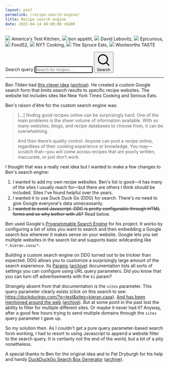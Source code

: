 ```yaml
---
layout: post
permalink: /recipe-search-engine/
title: Recipe search engine
date: 2023-04-14 00:00:00 +0200
---
```


<div class="bg-slate-50 text-slate-900 p-8 mb-16 rounded-xl">
  <p class="flex flex-wrap gap-x-1 subpixel-antialiased">
    <span class="whitespace-nowrap"><img class="w-5 inline grayscale rounded-full m-0 align-text-bottom" src="{{ '/assets/2023-04-14-americas-test-kitchen.webp' | relative_url }}"/> America's Test Kitchen,</span>
    <span class="whitespace-nowrap"><img class="w-5 inline grayscale rounded-full m-0 align-text-bottom" src="{{ '/assets/2023-04-14-bon-appetit.webp' | relative_url }}"/> bon appétit,</span>
    <span class="whitespace-nowrap"><img class="w-5 inline grayscale rounded-full m-0 align-text-bottom" src="{{ '/assets/2023-04-14-david-lebovitz.webp' | relative_url }}"/> David Lebovitz,</span>
    <span class="whitespace-nowrap"><img class="w-5 inline grayscale rounded-full m-0 align-text-bottom" src="{{ '/assets/2023-04-14-epicurious.webp' | relative_url }}"/> Epicurious,</span>
    <span class="whitespace-nowrap"><img class="w-5 inline grayscale rounded-full m-0 align-text-bottom" src="{{ '/assets/2023-04-14-food52.webp' | relative_url }}"/> Food52,</span>
    <span class="whitespace-nowrap"><img class="w-5 inline grayscale rounded-full m-0 align-text-bottom" src="{{ '/assets/2023-04-14-nyt-cooking.webp' | relative_url }}"/> NYT Cooking,</span>
    <span class="whitespace-nowrap"><img class="w-5 inline grayscale rounded-full m-0 align-text-bottom" src="{{ '/assets/2023-04-14-the-spruce-eats.webp' | relative_url }}"/> The Spruce Eats,</span>
    <span class="whitespace-nowrap"><img class="w-5 inline grayscale rounded-full m-0 align-text-bottom" src="{{ '/assets/2023-04-14-woolworths-taste.webp' | relative_url }}"/> Woolworths TASTE</span>
  </p>
  
  <form onsubmit="handleSubmit(event)" class="flex gap-x-4 mt-4 text-base" method="GET">
    <label for="recipe-search-query" class="sr-only">Search query</label>
    <input autofocus id="recipe-search-query" type="text" placeholder="Search for recipes…" class="w-full rounded-md border-0 bg-white/5 px-3.5 py-2 shadow-sm ring-1 ring-inset ring-slate-900/20 hover:ring-slate-400 focus:ring-slate-400 placeholder:text-slate-400 text-slate-900 outline-none subpixel-antialiased"/>
    <button type="submit" class="rounded-lg font-semibold py-3 px-4 bg-slate-900 text-white flex gap-x-1 items-center">
      <svg xmlns="http://www.w3.org/2000/svg" viewBox="0 0 20 20" fill="currentColor" class="w-4 h-4">
        <path fill-rule="evenodd" d="M9 3.5a5.5 5.5 0 100 11 5.5 5.5 0 000-11zM2 9a7 7 0 1112.452 4.391l3.328 3.329a.75.75 0 11-1.06 1.06l-3.329-3.328A7 7 0 012 9z" clip-rule="evenodd" />
      </svg>
      Search
    </button>
  </form>
</div>

<script>
  const handleSubmit = (e) => {
    e.preventDefault();

    const sites = [
      'www.americastestkitchen.com/recipes', 
      'www.bonappetit.com/recipe/', 
      'www.davidlebovitz.com',
      'www.epicurious.com/recipes/',
      'food52.com/recipes/',
      'cooking.nytimes.com/recipes/',
      'www.seriouseats.com',
      'www.thespruceeats.com',

      'taste.co.za/recipes/'
    ]
    const searchSuffix = sites.map(site => `site:${site}`).join(' || ');
    const searchQuery = `${document.querySelector('#recipe-search-query').value} ( ${searchSuffix} )`;

    const url = new URL("https://duckduckgo.com/");
    url.searchParams.append('q', searchQuery);
    url.searchParams.append(/* Full URLs */ 'kaf', '1');
    url.searchParams.append(/* Advertisements */ 'k1', '-1');

    window.location.href = url.href;
  }
</script>

---

Ben Tilden had [this clever idea](https://www.bentilden.com/recipe-search-engine) ([archive](https://archive.ph/cz2Oc)).
He created a custom Google search form that limits search results to specific recipe websites.
The website list includes sites like New York Times Cooking and Serious Eats.

Ben's raison d'être for the custom search engine was:

> [...] finding good recipes online can be surprisingly hard. One of the main problems is the sheer volume of information available. With so many websites, blogs, and recipe databases to choose from, it can be overwhelming.

> And then there’s quality control. Anyone can post a recipe online, regardless of their cooking experience or knowledge. You may—scratch that—you will come across recipes that are poorly written, inaccurate, or just don’t work.

I thought that was a really neat idea but I wanted to make a few changes to Ben's search engine:

1. I wanted to add my own recipe websites. Ben's list is good—it has many of the sites I usually reach for—but there are others I think should be included. Sites I've found helpful over the years.
1. I wanted it to use Duck Duck Go (DDG) for search. There's no need to give Google everyone's data unnecessarily.
1. ~~I wanted to avoid Javascript. DDG is pretty configurable through HTML forms and so why bother with JS?~~ Read below.

Ben used Google's [Programmable Search Engine](https://programmablesearchengine.google.com/) for his project.
It works by configuring a list of sites you want to search and then embedding a Google search box wherever it makes sense on your website.
Google lets you set multiple websites in the search list and supports basic wildcarding like `*.kieran.casa/*`.

Building a custom search engine on DDG turned out to be trickier than expected.
DDG allows you to customize a surprisingly large amount of the search experience.
Its [Params](https://help.duckduckgo.com/settings/params/) ([archive](https://archive.ph/JPmGH)) documentation lists all sorts of settings you can configure using URL query parameters. 
Did you know that you can turn off advertisements with the `k1` param?

Strangely absent from that documentation is the `sites` parameter.
This query parameter clearly exists (click on this search to see: <https://duckduckgo.com/?q=test&sites=kieran.casa>).
[And has been mentioned around the web](https://stackoverflow.com/a/7305734) ([archive](https://archive.ph/6SDgu)).
But at some point in the past lost the ability to filter for multiple different sites.
Or maybe it never had it?
Anyway, after a good few hours trying to send multiple domains through the `sites` query parameter I gave up.

So my solution then.
As I couldn't get a pure query parameter-based search form working, I had to resort to using Javascript to append a website filter to the search query.
It is certianly not the end of the world, but a bit of a pity nonetheless.

A special thanks to Ben for the original idea and to Pat Dryburgh for his help and handy [DuckDuckGo Search Box Generator](https://ddg.patdryburgh.com/) ([archive](https://archive.is/1Ehzs)).